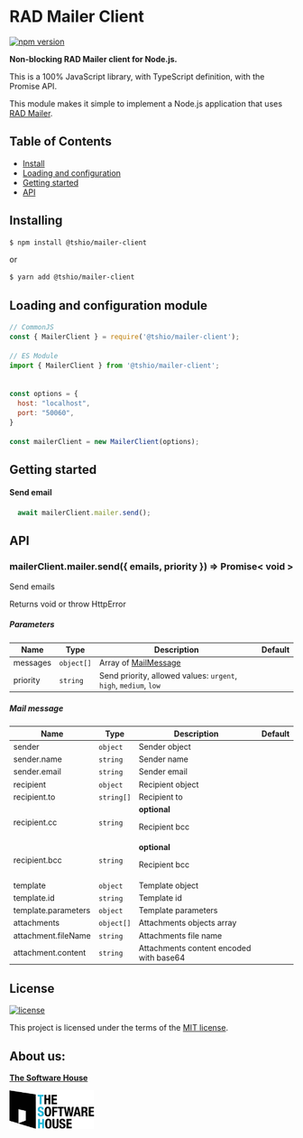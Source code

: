 # RAD Mailer Client

[![npm version](https://badge.fury.io/js/%40tshio%mailer-client.svg)](https://badge.fury.io/js/%40tshio%mailer-client)


**Non-blocking RAD Mailer client for Node.js.**

This is a 100% JavaScript library, with TypeScript definition, with the Promise API.

This module makes it simple to implement a Node.js application that uses [RAD Mailer](https://thesoftwarehouse.github.io/rad-modules-docs/docs/mailer/mailer-index).

## Table of Contents

  * [Install](#installing)
  * [Loading and configuration](#loading-and-configuration-module)
  * [Getting started](#getting-started)
  * [API](#api)

## Installing
```bash
$ npm install @tshio/mailer-client
```
or
```bash
$ yarn add @tshio/mailer-client
```

## Loading and configuration module

```js
// CommonJS
const { MailerClient } = require('@tshio/mailer-client');

// ES Module
import { MailerClient } from '@tshio/mailer-client';


const options = {
  host: "localhost",
  port: "50060",
}

const mailerClient = new MailerClient(options);
```

## Getting started

#### Send email

```js
  await mailerClient.mailer.send();
```

## API

### mailerClient.mailer.send({ emails, priority }) => Promise< void >

Send emails

Returns void or throw HttpError

##### Parameters

| Name         | Type       | Description                           | Default |
|--------------|------------|---------------------------------------|-----|
| messages  | `object[]`   | Array of [MailMessage](#mail-message)                      | |
| priority | `string`   | Send priority, allowed values: `urgent`, `high`, `medium`, `low`                        | |

##### Mail message

| Name         | Type       | Description                           | Default |
|--------------|------------|---------------------------------------|-----|
| sender  | `object`   | Sender object                      | |
| sender.name  | `string`   | Sender name                      | |
| sender.email  | `string`   | Sender email                      | |
| recipient  | `object`   | Recipient object                      | |
| recipient.to  | `string[]`   | Recipient to                      | |
| recipient.cc  | `string`   | **optional** <p>Recipient bcc</p>                     | |
| recipient.bcc  | `string`   | **optional** <p>Recipient bcc</p>                     | |
| template  | `object`   | Template object                      | |
| template.id  | `string`   | Template id                      | |
| template.parameters  | `object`   | Template parameters                      | |
| attachments  | `object[]`   | Attachments objects array                      | |
| attachment.fileName  | `string`   | Attachments file name                      | |
| attachment.content  | `string`   | Attachments content encoded with base64               | |

## License

[![license](https://img.shields.io/badge/license-MIT-4dc71f.svg)](https://raw.githubusercontent.com/TheSoftwareHouse/rad-modules-tools/master/LICENSE)

This project is licensed under the terms of the [MIT license](/LICENSE).

## About us:

<a href="https://tsh.io"><b>The Software House</b></a>

<img src="https://raw.githubusercontent.com/TheSoftwareHouse/rad-modules-tools/master/assets/tsh.png" alt="tsh.png" width="150"  />  

